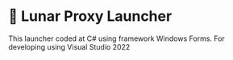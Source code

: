 # 🎄 Lunar Proxy Launcher

This launcher coded at C# using framework Windows Forms.
For developing using Visual Studio 2022
